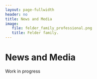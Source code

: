 ```yaml
---
layout: page-fullwidth
header: no
title: News and Media
image:
   file: felder_family_professional.png
   title: Felder family.
---
```


# News and Media

Work in progress

